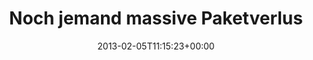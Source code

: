 ---
retweeted: false
source: <a href="http://termtter.org/" rel="nofollow">Termtter</a>
entities:
  hashtags: []
  symbols: []
  user_mentions: []
  urls:
  - url: http://t.co/W5XWqnLT
    expanded_url: http://ae-2-52.edge3.Berlin1.Level3.net
    display_url: ae-2-52.edge3.Berlin1.Level3.net
    indices:
    - '38'
    - '58'
display_text_range:
- '0'
- '77'
favorite_count: '0'
id_str: '298751670547001346'
truncated: false
retweet_count: '0'
id: '298751670547001346'
possibly_sensitive: false
created_at: Tue Feb 05 11:15:23 +0000 2013
favorited: false
full_text: Noch jemand massive Paketverluste bei ? Brennts dort? :-)
lang: de
quote_url: http://ae-2-52.edge3.Berlin1.Level3.net
tags:
- pesos:twitter
date: '2013-02-05T11:15:23+00:00'
src: https://twitter.com/bascht/status/298751670547001346
original_url: https://twitter.com/bascht/status/298751670547001346
type: twitter_tweet
text: Noch jemand massive Paketverluste bei ? Brennts dort? :-)
title: Noch jemand massive Paketverlus

---